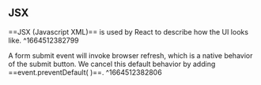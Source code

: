 ## JSX
==JSX (Javascript XML)== is used by React to describe how the UI looks like.
^1664512382799

A form submit event will invoke browser refresh, which is a native behavior of the submit button. We cancel this default behavior by adding ==event.preventDefault( )==.
^1664512382806